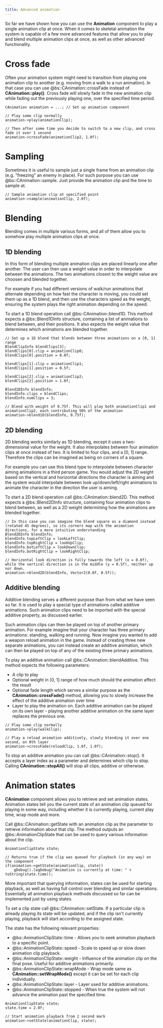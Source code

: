 ```yaml
---
title: Advanced animation
---
```


So far we have shown how you can use the **Animation** component to play a single animation clip at once. When it comes to skeletal animation the system is capable of a few more advanced features that allow you to play and blend multiple animation clips at once, as well as other advanced functionality.

# Cross fade
Often your animation system might need to transition from playing one animation clip to another (e.g. moving from a walk to a run animation). In that case you can use @bs::CAnimation::crossFade instead of **CAnimation::play()**. Cross fade will slowly fade in the new animation clip while fading out the previously playing one, over the specified time period.

~~~~~~~~~~~~~{.cpp}
CAnimation animation = ...; // Set up animation component

// Play some clip normally
animation->play(animationClip);

// Then after some time you decide to switch to a new clip, and cross fade it over 1 second
animation->crossFade(animationClip2, 1.0f);
~~~~~~~~~~~~~

# Sampling
Sometimes it is useful to sample just a single frame from an animation clip (e.g. "freezing" an enemy in place). For such purpose you can use @bs::CAnimation::sample. Just provide the animation clip and the time to sample at.

~~~~~~~~~~~~~{.cpp}
// Sample animation clip at specified point
animation->sample(animationClip, 2.0f);
~~~~~~~~~~~~~

# Blending
Blending comes in multiple various forms, and all of them allow you to somehow play multiple animation clips at once.

## 1D blending
In this form of blending multiple animation clips are placed linearly one after another. The user can then use a weight value in order to interpolate between the animations. The two animations closest to the weight value are choosen and blended together. 

For example if you had different versions of walk/run animations that alternate depending on how fast the character is moving, you could set them up as a 1D blend, and then use the characters speed as the weight, ensuring the system plays the right animation depending on the speed.

To start a 1D blend operation call @bs::CAnimation::blend1D. This method expects a @bs::Blend1DInfo structure, containing a list of animations to blend between, and their positions. It also expects the weight value that determines which animations are blended together.

~~~~~~~~~~~~~{.cpp}
// Set up a 1D blend that blends between three animations on a [0, 1] range
BlendClipInfo blendClips[3];
blendClips[0].clip = animationClip0;
blendClips[0].position = 0.0f;

blendClips[1].clip = animationClip1;
blendClips[1].position = 0.5f;

blendClips[2].clip = animationClip2;
blendClips[2].position = 1.0f;

Blend1DInfo blendInfo;
blendInfo.clips = blendClips;
blendInfo.numClips = 3;

// Blend with weight of 0.75f. This will play both animationClip1 and animationClip2, each contributing 50% of the animation
animation->blend1D(blendInfo, 0.75f);
~~~~~~~~~~~~~

## 2D blending
2D blending works similarly as 1D blending, except it uses a two-dimensional value for the weight. It also interpolates between four animation clips at once instead of two. It is limited to four clips, and a [0, 1] range. Therefore the clips can be imagined as being on corners of a square.

For example you can use this blend type to interpolate between character aiming animations in a third person game. You would adjust the 2D weight based on the vertical and horizontal directions the character is aiming and the system would interpolate between look up/down/left/right animations to animate the character in the direction the user is aiming.

To start a 2D blend operation call @bs::CAnimation::blend2D. This method expects a @bs::Blend2DInfo structure, containing four animation clips to blend between, as well as a 2D weight determining how the animations are blended together.

~~~~~~~~~~~~~{.cpp}
// In this case you can imagine the blend square as a diamond instead (rotated 45 degrees), so its corners map with the animation directions, for a more intuitive understanding
Blend2DInfo blendInfo;
blendInfo.topLeftClip = lookLeftClip;
blendInfo.topRightClip = lookUpClip;
blendInfo.botLeftClip = lookDownClip;
blendInfo.botRightClip = lookRightClip;

// Horizontal look direction is fully towards the left (x = 0.0f), while the vertical direction is in the middle (y = 0.5f), neither up nor down.
animation->blend2D(blendInfo, Vector2(0.0f, 0.5f));
~~~~~~~~~~~~~

## Additive blending
Additive blending serves a different purpose than from what we have seen so far. It is used to play a special type of animations called additive animations. Such animation clips need to be imported with the special additive property, as discussed earlier.

Such animation clips can then be played on top of another primary animation. For example imagine that your character has three primary animations: standing, walking and running. Now imagine you wanted to add a weapon reload animation in the game. Instead of creating three new separate animations, you can instead create an additive animation, which can then be played on top of any of the existing three primary animations.

To play an additive animation call @bs::CAnimation::blendAdditive. This method expects the following parameters:
 - A clip to play
 - Optional weight in [0, 1] range of how much should the animation affect the result
 - Optional fade length which serves a similar purpose as the **CAnimation::crossFade()** method, allowing you to slowly increase the effect of the additive animation over time
 - Layer to play the animation on. Each additive animation can be played on its own layer - playing another additive animation on the same layer replaces the previous one.
 
~~~~~~~~~~~~~{.cpp}
// Play some clip normally
animation->play(walkClip);

// Play a reload animation additively, slowly blending it over one second, on 0th layer
animation->crossFade(reloadClip, 1.0f, 1.0f);
~~~~~~~~~~~~~

To stop an additive animation you can call @bs::CAnimation::stop(). It accepts a layer index as a parameter and determines which clip to stop. Calling **CAnimation::stopAll()** will stop all clips, additive or otherwise.

# Animation states
**CAnimation** component allows you to retrieve and set animation states. Animation states tell you the current state of an animation clip queued for playing in some way, including whether it is currently playing, current play time, wrap mode and more.

Call @bs::CAnimation::getState with an animation clip as the parameter to retrieve information about that clip. The method outputs an @bs::AnimationClipState that can be used to query various information about the clip.

~~~~~~~~~~~~~{.cpp}
AnimationClipState state;

// Returns true if the clip was queued for playback (in any way) on the component
if(animation->getState(animationClip, state))
	gDebug().logDebug("Animation is currently at time: " + toString(state.time));
~~~~~~~~~~~~~

More important that querying information, states can be used for starting playback, as well as having full control over blending and similar operations. Essentially all animation playback methods discussed so far can be implemented just by using states.

To set a clip state call @bs::CAnimation::setState. If a particular clip is already playing its state will be updated, and if the clip isn't currently playing, playback will start according to the assigned state.

The state has the following relevant properties:
 - @bs::AnimationClipState::time - Allows you to seek animation playback to a specific point.
 - @bs::AnimationClipState::speed - Scale to speed up or slow down animation clip playback.
 - @bs::AnimationClipState::weight - Influence of the animation clip on the final pose. Useful for additive animations primarily.
 - @bs::AnimationClipState::wrapMode - Wrap mode same as **CAnimation::setWrapMode()** except it can be set for each clip individually.
 - @bs::AnimationClipState::layer - Layer used for additive animations.
 - @bs::AnimationClipState::stopped - When true the system will not advance the animation past the specified time.

~~~~~~~~~~~~~{.cpp}
AnimationClipState state;
state.time = 2.0f;

// Start animation playback from 2 second mark
animation->setState(animationClip, state);
~~~~~~~~~~~~~